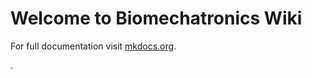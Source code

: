 # **Welcome to Biomechatronics Wiki**

For full documentation visit [mkdocs.org](https://www.mkdocs.org).

[comment]: <> (## Introduction)
.
